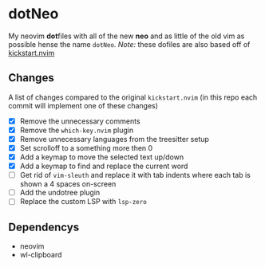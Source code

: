 # dotNeo
My neovim **dot**files with all of the new **neo** and as little of the old vim as possible hense the name `dotNeo`. *Note:* these dofiles are also based off of [kickstart.nvim](https://github.com/nvim-lua/kickstart.nvim)

## Changes
A list of changes compared to the original `kickstart.nvim` (in this repo each commit will implement one of these changes)
 - [X] Remove the unnecessary comments
 - [X] Remove the `which-key.nvim` plugin
 - [X] Remove unnecessary languages from the treesitter setup
 - [X] Set scrolloff to a something more then 0
 - [X] Add a keymap to move the selected text up/down
 - [X] Add a keymap to find and replace the current word
 - [ ] Get rid of `vim-sleuth` and replace it with tab indents where each tab is shown a 4 spaces on-screen
 - [ ] Add the undotree plugin
 - [ ] Replace the custom LSP with `lsp-zero`

## Dependencys
 - neovim
 - wl-clipboard
